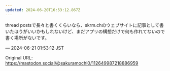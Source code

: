 ```yaml
---
updated: 2024-06-20T16:53:12.867Z
---
```


<p>thread postsで長々と書くくらいなら、skrm.chのウェブサイトに記事として書いたほうがいいかもしれないけど、まだアプリの構想だけで何も作れてないので書く場所がないです。</p>

&mdash; 2024-06-21 01:53:12 JST

Original URL: https://mastodon.social/@sakuramochi0/112649987218886959
